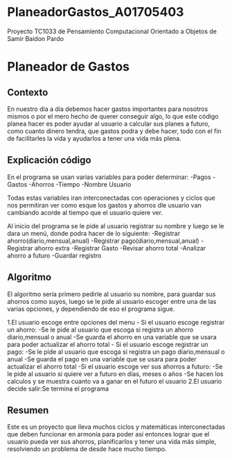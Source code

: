 # PlaneadorGastos_A01705403
Proyecto TC1033 de Pensamiento Computacional Orientado a Objetos de Samir Baidon Pardo
# Planeador de Gastos

## Contexto

En nuestro día a día debemos hacer gastos importantes para nosotros mismos o por el mero hecho de querer conseguir algo, lo que este código planea hacer es poder ayudar al usuario a calcular sus planes a futuro, como cuanto dinero tendra, que gastos podra y debe hacer, todo con el fin de facilitarles la vida y ayudarlos a tener una vida más plena.

## Explicación código

En el programa se usan varias variables para poder determinar:
-Pagos
-Gastos
-Ahorros
-Tiempo
-Nombre Usuario

Todas estas variables iran interconectadas con operaciones y ciclos que nos permitiran ver como esque los gastos y ahorros dle usuario van cambiando acorde al tiempo que el usuario quiere ver.

Al inicio del programa se le pide al usuario registrar su nombre y luego se le dara un menú, donde podra hacer de lo siguiente:
-Registrar ahorro(diario,mensual,anual)
-Registrar pago(diario,mensual,anual)
-Registrar ahorro extra
-Registrar Gasto
-Revisar ahorro total
-Analizar ahorro a futuro
-Guardar registro

## Algoritmo
El algoritmo sería primero pedirle al usuario su nombre, para guardar sus ahorros como suyos, luego se le pide al usuario escoger entre una de las varias opciones, y dependiendo de eso el programa sigue.

  1.El usuario escoge entre opciones del menu
     - Si el usuario escoge registrar un ahorro: 
       -Se le pide al usuario que escoga si registra un ahorro diario,mensual o anual
       -Se guarda el ahorro en una variable que se usara para poder actualizar el ahorro total
     - Si el usuario escoge registrar un pago:
       -Se le pide al usuario que escoga si registra un pago diario,mensual o anual
       -Se guarda el pago en una variable que se usara para poder actualizar el ahorro total
     -Si el usuario escoge ver sus ahorros a futuro:
       -Se le pide al usuario si quiere ver a futuro en días, meses o años
       -Se hacen los calculos y se muestra cuanto va a ganar en el futuro el usuario
  2.El usuario decide salir:Se termina el programa


## Resumen

Este es un proyecto que lleva muchos ciclos y matemáticas interconectadas que deben funcionar en armonía para poder así entonces lograr que el usuario pueda ver sus ahorros, planificarlos y tener una vida más simple, resolviendo un problema de desde hace mucho tiempo.
